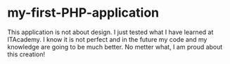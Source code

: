 # my-first-PHP-application
This application is not about design. I just tested what I have learned at ITAcademy. I know it is not perfect and in the future my code and my knowledge are going to be much better. No metter what, I am proud about this creation! 
